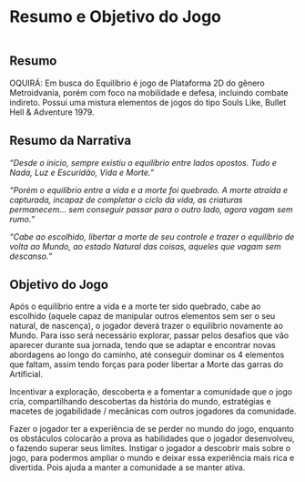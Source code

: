 # Resumo e Objetivo do Jogo

<figure><img src="../.gitbook/assets/Capa Provisória (1).jpg" alt=""><figcaption></figcaption></figure>

## Resumo

OQUIRÁ: Em busca do Equilíbrio é jogo de Plataforma 2D do gênero Metroidvania, porém com foco na mobilidade e defesa, incluindo combate indireto. Possui uma mistura elementos de jogos do tipo Souls Like, Bullet Hell & Adventure 1979.&#x20;



## Resumo da Narrativa

_“Desde o início, sempre existiu o equilíbrio entre lados opostos. Tudo e Nada, Luz e Escuridão, Vida e Morte.”_&#x20;

_“Porém o equilíbrio entre a vida e a morte foi quebrado. A morte atraída e capturada, incapaz de completar o ciclo da vida, as criaturas permanecem… sem conseguir passar para o outro lado, agora vagam sem rumo.”_&#x20;

_“Cabe ao escolhido, libertar a morte de seu controle e trazer o equilíbrio de volta ao Mundo, ao estado Natural das coisas, aqueles que vagam sem descanso.”_



## Objetivo do Jogo

Após o equilíbrio entre a vida e a morte ter sido quebrado, cabe ao escolhido (aquele capaz de manipular outros elementos sem ser o seu natural, de nascença), o jogador deverá trazer o equilíbrio novamente ao Mundo. Para isso será necessário explorar, passar pelos desafios que vão aparecer durante sua jornada, tendo que se adaptar e encontrar novas abordagens ao longo do caminho, até conseguir dominar os 4 elementos que faltam, assim tendo forças para poder libertar a Morte das garras do Artificial.

Incentivar a exploração, descoberta e a fomentar a comunidade que o jogo cria, compartilhando descobertas da história do mundo, estratégias e macetes de jogabilidade / mecânicas com outros jogadores da comunidade.

Fazer o jogador ter a experiência de se perder no mundo do jogo, enquanto os obstáculos colocarão a prova as habilidades que o jogador desenvolveu, o fazendo superar seus limites. Instigar o jogador a descobrir mais sobre o jogo, para podermos ampliar o mundo e deixar essa experiência mais rica e divertida. Pois ajuda a manter a comunidade a se manter ativa.


